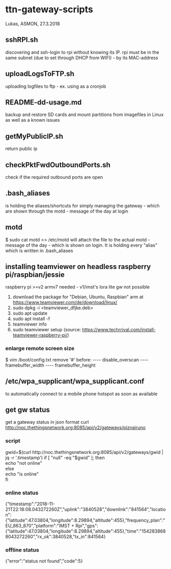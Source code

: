 # ttn-gateway-scripts
Lukas, ASMON, 27.3.2018

## sshRPI.sh 
discovering and ssh-login to rpi without knowing its IP. rpi must be in the same subnet (due to set through DHCP from WIFI) - by its MAC-address
  
## uploadLogsToFTP.sh
uploading logfiles to ftp - ex. using as a cronjob  
  
## README-dd-usage.md
backup and restore SD cards and mount partitions from imagefiles in Linux as well as a known issues
  
## getMyPublicIP.sh
return public ip  

## checkPktFwdOutboundPorts.sh
check if the required outbound ports are open  
  
## .bash_aliases
is holding the aliases/shortcuts for simply managing the gateway - which are shown through the motd - message of the day at login

## motd
$ sudo cat motd >> /etc/motd
will attach the file to the actual motd - message of the day - which is shown on login. It is holding every "alias" which is written in .bash_aliases

## installing teamviewer on headless raspberry pi/raspbian/jessie 
raspberry pi >=v2 armv7 needed - v1/imst's lora lite gw not possible
1. download the package for "Debian, Ubuntu, Raspbian" arm at https://www.teamviewer.com/de/download/linux/
2. sudo dpkg -i <teamviewer_dfjke.deb>
3. sudo apt update
4. sudo apt install -f
5. teamviewer info
6. sudo teamviewer setup
(source: https://www.techrrival.com/install-teamviewer-raspberry-pi/)

### enlarge remote screen size
$ vim /boot/config.txt
remove '#' before:
---- disable_overscan
---- framebuffer_width
---- framebuffer_height

## /etc/wpa_supplicant/wpa_supplicant.conf
to automatically connect to a mobile phone hotspot as soon as available

## get gw status
get a gateway status in json format
curl http://noc.thethingsnetwork.org:8085/api/v2/gateways/piznairuno

### script
gwid=$(curl http://noc.thethingsnetwork.org:8085/api/v2/gateways/gwid | jq -r '.timestamp')  
if [ "null" -eq "$gwid" ]; then   
    echo "not online"  
else  
    echo "is online"  
fi  
### online status
{"timestamp":"2018-11-21T22:18:08.043272260Z","uplink":"3840528","downlink":"841564","location":{"latitude":47.03804,"longitude":8.29894,"altitude":455},"frequency_plan":"EU_863_870","platform":"IMST + Rpi","gps":{"latitude":47.03804,"longitude":8.29894,"altitude":455},"time":"1542838688043272260","rx_ok":3840528,"tx_in":841564}
### offline status
{"error":"status not found","code":5}
